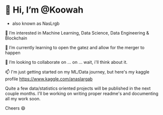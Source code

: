 # 👋 Hi, I’m @Koowah 
- also known as NasLrgb

👀 I’m interested in Machine Learning, Data Science, Data Engineering & Blockchain

🌱 I’m currently learning to open the gatez and allow for the merger to happen

💞️ I’m looking to collaborate on ... on ... wait, i'll think about it.





📫 I'm just getting started on my ML/Data journey, but here's my kaggle profile https://www.kaggle.com/anaslargab

Quite a few data/statistics oriented projects will be published in the next couple months.
I'll be working on writing proper readme's and documenting all my work soon.

Cheers 😄
<!---
Koowah/Koowah is a ✨ special ✨ repository because its `README.md` (this file) appears on your GitHub profile.
You can click the Preview link to take a look at your changes.
--->
